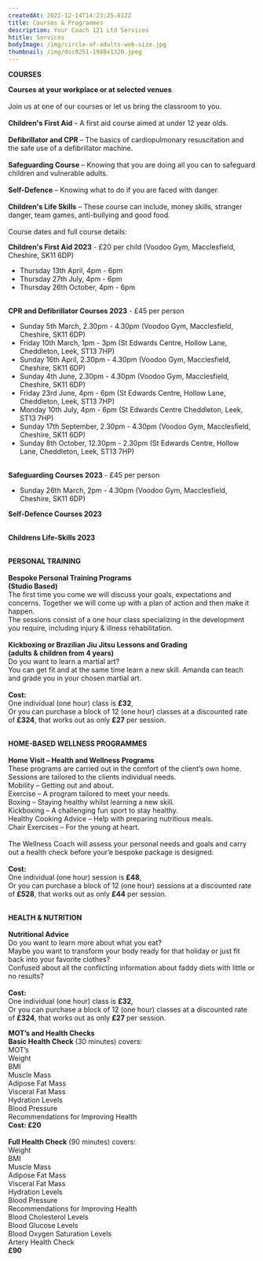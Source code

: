 ```yaml
---
createdAt: 2022-12-14T14:23:25.812Z
title: Courses & Programmes
description: Your Coach 121 Ltd Services
htitle: Services
bodyImage: /img/circle-of-adults-web-size.jpg
thumbnail: /img/dsc9251-1980x1320.jpeg
---
```

**C﻿OURSES**

**Courses at your workplace or at selected venues**\
\
Join us at one of our courses or let us bring the classroom to you.\
\
**Children's First Aid** – A first aid course aimed at under 12 year olds.\
\
**Defibrillator and CPR** – The basics of cardiopulmonary resuscitation and the safe use of a defibrillator machine.\
\
**Safeguarding Course** – Knowing that you are doing all you can to safeguard children and vulnerable adults.\
\
**Self-Defence** – Knowing what to do if you are faced with danger.\
\
**Children's Life Skills** – These course can include, money skills, stranger danger, team games, anti-bullying and good food.\
\
Course dates and full course details:

**Children's First Aid 2023** - £20 per child (Voodoo Gym, Macclesfield, Cheshire, SK11 6DP)

* T﻿hursday 13th April, 4pm - 6pm
* T﻿hursday 27th July, 4pm - 6pm 
* T﻿hursday 26th October, 4pm - 6pm 

\
**CPR and Defibrillator Courses 2023** - £45 per person

* S﻿unday 5th March, 2.30pm - 4.30pm (Voodoo Gym, Macclesfield, Cheshire, SK11 6DP)
* F﻿riday 10th March, 1pm - 3pm (St Edwards Centre, Hollow Lane, Cheddleton, Leek, ST13 7HP)
* S﻿unday 16th April, 2.30pm - 4.30pm (Voodoo Gym, Macclesfield, Cheshire, SK11 6DP)
* S﻿unday 4th June, 2.30pm - 4.30pm (Voodoo Gym, Macclesfield, Cheshire, SK11 6DP)
* F﻿riday 23rd June, 4pm - 6pm (St Edwards Centre, Hollow Lane, Cheddleton, Leek, ST13 7HP)
* M﻿onday 10th July, 4pm - 6pm (St Edwards Centre Cheddleton, Leek, ST13 7HP)
* S﻿unday 17th September, 2.30pm - 4.30pm (Voodoo Gym, Macclesfield, Cheshire, SK11 6DP)
* S﻿unday 8th October, 12.30pm - 2.30pm (St Edwards Centre, Hollow Lane, Cheddleton, Leek, ST13 7HP)

\
**Safeguarding Courses 2023** - £45 per person

* S﻿unday 26th March, 2pm - 4.30pm (Voodoo Gym, Macclesfield, Cheshire, SK11 6DP)

**S﻿elf-Defence Courses 2023**

\
**C﻿hildrens Life-Skills 2023**



\
**P﻿ERSONAL TRAINING** \
\
**Bespoke Personal Training Programs**\
**(Studio Based)**\
The first time you come we will discuss your goals, expectations and concerns. Together we will come up with a plan of action and then make it happen.\
The sessions consist of a one hour class specializing in the development you require, including injury & illness rehabilitation.\
\
**Kickboxing or Brazilian Jiu Jitsu Lessons and Grading**\
**(adults & children from 4 years)**\
Do you want to learn a martial art?\
You can get fit and at the same time learn a new skill. Amanda can teach and grade you in your chosen martial art.\
\
**Cost:**\
One individual (one hour) class is **£32**,\
Or you can purchase a block of 12 (one hour) classes at a discounted rate of **£324**, that works out as only **£27** per session.

\
**H﻿OME-BASED WELLNESS PROGRAMMES**\
\
**Home Visit – Health and Wellness Programs**\
These programs are carried out in the comfort of the client’s own home. Sessions are tailored to the clients individual needs.\
Mobility – Getting out and about.\
Exercise – A program tailored to meet your needs.\
Boxing – Staying healthy whilst learning a new skill.\
Kickboxing – A challenging fun sport to stay healthy.\
Healthy Cooking Advice – Help with preparing nutritious meals.\
Chair Exercises – For the young at heart.\
\
The Wellness Coach will assess your personal needs and goals and carry out a health check before your’e bespoke package is designed.\
\
**Cost:**\
One individual (one hour) session is **£48**,\
Or you can purchase a block of 12 (one hour) sessions at a discounted rate of **£528**, that works out as only **£44** per session.

\
**H﻿EALTH & NUTRITION**\
\
**Nutritional Advice**\
Do you want to learn more about what you eat?\
Maybe you want to transform your body ready for that holiday or just fit back into your favorite clothes?\
Confused about all the conflicting information about faddy diets with little or no results?\
\
**Cost:**\
One individual (one hour) class is **£32**,\
Or you can purchase a block of 12 (one hour) classes at a discounted rate of **£324**, that works out as only **£27** per session.

**MOT’s and Health Checks**\
**Basic Health Check** (30 minutes) covers:\
MOT’s\
Weight\
BMI\
Muscle Mass\
Adipose Fat Mass\
Visceral Fat Mass\
Hydration Levels\
Blood Pressure\
Recommendations for Improving Health\
**Cost: £20**\
\
**Full Health Check** (90 minutes) covers:\
Weight\
BMI\
Muscle Mass\
Adipose Fat Mass\
Visceral Fat Mass\
Hydration Levels\
Blood Pressure\
Recommendations for Improving Health\
Blood Cholesterol Levels\
Blood Glucose Levels\
Blood Oxygen Saturation Levels\
Artery Health Check\
**£90**
